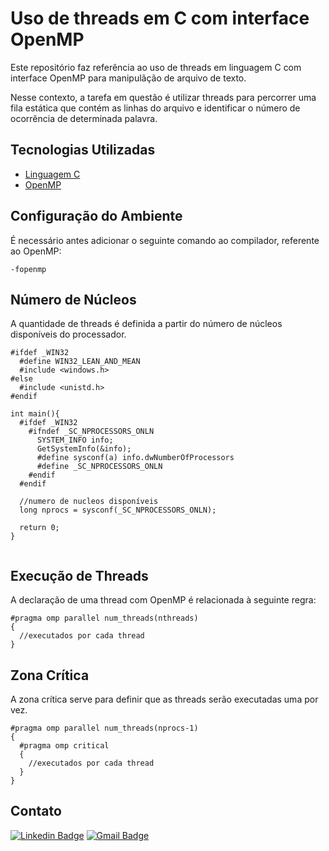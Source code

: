 # Uso de threads em C com interface OpenMP

Este repositório faz referência ao uso de threads em linguagem C com interface OpenMP para manipulãção de arquivo de texto.

Nesse contexto, a tarefa em questão é utilizar threads para percorrer uma fila estática que contém as linhas do arquivo e identificar o número de ocorrência de determinada palavra.

<h2> Tecnologias Utilizadas </h2>

- [Linguagem C](https://docs.microsoft.com/pt-br/cpp/c-language/?view=msvc-160)
- [OpenMP](https://www.openmp.org/#)

<h2> Configuração do Ambiente</h2>

É necessário antes adicionar o seguinte comando ao compilador, referente ao OpenMP:

```
-fopenmp
```

<h2> Número de Núcleos </h2>

A quantidade de threads é definida a partir do número de núcleos disponíveis do processador.

```
#ifdef _WIN32
  #define WIN32_LEAN_AND_MEAN
  #include <windows.h>
#else
  #include <unistd.h>
#endif

int main(){
  #ifdef _WIN32 
    #ifndef _SC_NPROCESSORS_ONLN
      SYSTEM_INFO info;
      GetSystemInfo(&info);
      #define sysconf(a) info.dwNumberOfProcessors
      #define _SC_NPROCESSORS_ONLN
    #endif
  #endif

  //numero de nucleos disponíveis
  long nprocs = sysconf(_SC_NPROCESSORS_ONLN);
  
  return 0;
}
 
```

<h2> Execução de Threads </h2>

A declaração de uma thread com OpenMP é relacionada à seguinte regra:

```
#pragma omp parallel num_threads(nthreads)
{
  //executados por cada thread
}
```

<h2> Zona Crítica </h2>

A zona crítica serve para definir que as threads serão executadas uma por vez.

```
#pragma omp parallel num_threads(nprocs-1)
{
  #pragma omp critical
  {
    //executados por cada thread
  }
}
```

<h2> Contato </h2>

[![Linkedin Badge](https://img.shields.io/badge/-Otávio-blue?style=flat-square&logo=Linkedin&logoColor=white&link=https://www.linkedin.com/in/otaviosilva22/)](https://www.linkedin.com/in/otaviosilva22/)
[![Gmail Badge](https://img.shields.io/badge/-otavio.ssilva22@gmail.com-c14438?style=flat-square&logo=Gmail&logoColor=white&link=mailto:otavio.ssilva22@gmail.com)](mailto:otavio.ssilva22@gmail.com)
